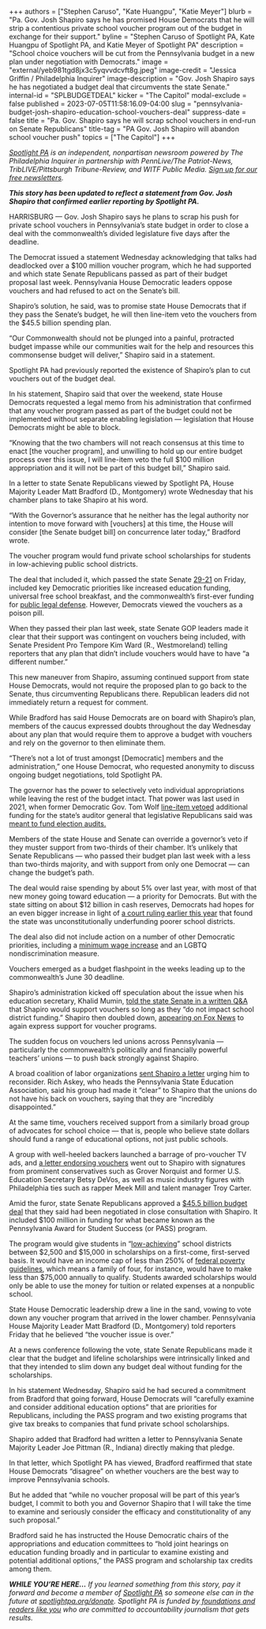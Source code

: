 +++
authors = ["Stephen Caruso", "Kate Huangpu", "Katie Meyer"]
blurb = "Pa. Gov. Josh Shapiro says he has promised House Democrats that he will strip a contentious private school voucher program out of the budget in exchange for their support."
byline = "Stephen Caruso of Spotlight PA, Kate Huangpu of Spotlight PA, and Katie Meyer of Spotlight PA"
description = "School choice vouchers will be cut from the Pennsylvania budget in a new plan under negotiation with Democrats."
image = "external/yeb981tgd8jx3c5yqvvdcvft8g.jpeg"
image-credit = "Jessica Griffin / Philadelphia Inquirer"
image-description = "Gov. Josh Shapiro says he has negotiated a budget deal that circumvents the state Senate."
internal-id = "SPLBUDGETDEAL"
kicker = "The Capitol"
modal-exclude = false
published = 2023-07-05T11:58:16.09-04:00
slug = "pennsylvania-budget-josh-shapiro-education-school-vouchers-deal"
suppress-date = false
title = "Pa. Gov. Shapiro says he will scrap school vouchers in end-run on Senate Republicans"
title-tag = "PA Gov. Josh Shapiro will abandon school voucher push"
topics = ["The Capitol"]
+++

<a href="https://www.spotlightpa.org/"><em>Spotlight PA</em></a><em> is an independent, nonpartisan newsroom powered by The Philadelphia Inquirer in partnership with PennLive/The Patriot-News, TribLIVE/Pittsburgh Tribune-Review, and WITF Public Media. </em><a href="https://www.spotlightpa.org/newsletters"><em>Sign up for our free newsletters</em></a><em>.</em>

<strong><em>This story has been updated to reflect a statement from Gov. Josh Shapiro that confirmed earlier reporting by Spotlight PA.</em></strong>

HARRISBURG — Gov. Josh Shapiro says he plans to scrap his push for private school vouchers in Pennsylvania’s state budget in order to close a deal with the commonwealth’s divided legislature five days after the deadline.

The Democrat issued a statement Wednesday acknowledging that talks had deadlocked over a $100 million voucher program, which he had supported and which state Senate Republicans passed as part of their budget proposal last week. Pennsylvania House Democratic leaders oppose vouchers and had refused to act on the Senate’s bill.

Shapiro’s solution, he said, was to promise state House Democrats that if they pass the Senate’s budget, he will then line-item veto the vouchers from the $45.5 billion spending plan.

“Our Commonwealth should not be plunged into a painful, protracted budget impasse while our communities wait for the help and resources this commonsense budget will deliver,” Shapiro said in a statement.

<script src="https://www.spotlightpa.org/embed.js" async></script><div data-spl-embed-version="1" data-spl-src="https://www.spotlightpa.org/embeds/newsletter/"></div>

Spotlight PA had previously reported the existence of Shapiro’s plan to cut vouchers out of the budget deal.

In his statement, Shapiro said that over the weekend, state House Democrats requested a legal memo from his administration that confirmed that any voucher program passed as part of the budget could not be implemented without separate enabling legislation — legislation that House Democrats might be able to block.

“Knowing that the two chambers will not reach consensus at this time to enact \[the voucher program\], and unwilling to hold up our entire budget process over this issue, I will line-item veto the full $100 million appropriation and it will not be part of this budget bill,” Shapiro said.

In a letter to state Senate Republicans viewed by Spotlight PA, House Majority Leader Matt Bradford (D., Montgomery) wrote Wednesday that his chamber plans to take Shapiro at his word.

“With the Governor’s assurance that he neither has the legal authority nor intention to move forward with \[vouchers\] at this time, the House will consider \[the Senate budget bill\] on concurrence later today,” Bradford wrote.

The voucher program would fund private school scholarships for students in low-achieving public school districts.

The deal that included it, which passed the state Senate <a href="https://web.archive.org/20230705213100/https://www.legis.state.pa.us/CFDOCS/Legis/RC/Public/rc_view_action2.cfm?sess_yr=2023&amp;sess_ind=0&amp;rc_body=S&amp;rc_nbr=213">29-21</a> on Friday, included key Democratic priorities like increased education funding, universal free school breakfast, and the commonwealth’s first-ever funding for <a href="https://www.spotlightpa.org/news/2023/04/pa-public-defense-gov-shapiro/">public legal defense</a>. However, Democrats viewed the vouchers as a poison pill.

When they passed their plan last week, state Senate GOP leaders made it clear that their support was contingent on vouchers being included, with Senate President Pro Tempore Kim Ward (R., Westmoreland) telling reporters that any plan that didn’t include vouchers would have to have “a different number.”

This new maneuver from Shapiro, assuming continued support from state House Democrats, would not require the proposed plan to go back to the Senate, thus circumventing Republicans there. Republican leaders did not immediately return a request for comment.

While Bradford has said House Democrats are on board with Shapiro’s plan, members of the caucus expressed doubts throughout the day Wednesday about any plan that would require them to approve a budget with vouchers and rely on the governor to then eliminate them.

“There’s not a lot of trust amongst \[Democratic\] members and the administration,” one House Democrat, who requested anonymity to discuss ongoing budget negotiations, told Spotlight PA.

The governor has the power to selectively veto individual appropriations while leaving the rest of the budget intact. That power was last used in 2021, when former Democratic Gov. Tom Wolf <a href="https://web.archive.org/20230705220756/https://www.thecentersquare.com/pennsylvania/article_ab150b84-d9e8-11eb-a03b-03ca685c7e76.html">line-item vetoed</a> additional funding for the state’s auditor general that legislative Republicans said was <a href="https://www.penncapital-star.com/election-2020/gop-legislature-says-it-funded-election-audits-wolf-auditor-general-defoor-disagree/">meant to fund election audits.</a>

Members of the state House and Senate can override a governor’s veto if they muster support from two-thirds of their chamber. It’s unlikely that Senate Republicans — who passed their budget plan last week with a less than two-thirds majority, and with support from only one Democrat — can change the budget’s path.

The deal would raise spending by about 5% over last year, with most of that new money going toward education — a priority for Democrats. But with the state sitting on about $12 billion in cash reserves, Democrats had hopes for an even bigger increase in light of <a href="https://www.spotlightpa.org/news/2023/02/pa-public-school-funding-lawsuit-state-budget-billions/">a court ruling earlier this year</a> that found the state was unconstitutionally underfunding poorer school districts.

The deal also did not include action on a number of other Democratic priorities, including a <a href="https://www.spotlightpa.org/news/2023/06/pa-minimum-wage-raise-legislature/#:~:text=At%20the%20moment%2C%20Pennsylvania&#39;s%20wage,same%20as%20the%20federal%20minimum.">minimum wage increase</a> and an LGBTQ nondiscrimination measure.

Vouchers emerged as a budget flashpoint in the weeks leading up to the commonwealth’s June 30 deadline.

Shapiro’s administration kicked off speculation about the issue when his education secretary, Khalid Mumin, <a href="https://www.spotlightpa.org/news/2023/06/pa-private-school-voucher-legislature-josh-shapiro-jeff-yass/">told the state Senate in a written Q&amp;A</a> that Shapiro would support vouchers so long as they “do not impact school district funding.” Shapiro then doubled down, <a href="https://web.archive.org/20230624053543/https://www.foxnews.com/video/6329975337112">appearing on Fox News</a> to again express support for voucher programs.

The sudden focus on vouchers led unions across Pennsylvania — particularly the commonwealth’s politically and financially powerful teachers’ unions — to push back strongly against Shapiro.

A broad coalition of labor organizations <a href="https://www.spotlightpa.org/news/2023/06/pa-private-school-voucher-legislature-josh-shapiro-jeff-yass/">sent Shapiro a letter</a> urging him to reconsider. Rich Askey, who heads the Pennsylvania State Education Association, said his group had made it “clear” to Shapiro that the unions do not have his back on vouchers, saying that they are “incredibly disappointed.”

At the same time, vouchers received support from a similarly broad group of advocates for school choice — that is, people who believe state dollars should fund a range of educational options, not just public schools.

A group with well-heeled backers launched a barrage of pro-voucher TV ads, and <a href="https://www.spotlightpa.org/news/2023/06/pa-senate-budget-private-school-voucher-pass-house-leaves/">a letter endorsing vouchers</a> went out to Shapiro with signatures from prominent conservatives such as Grover Norquist and former U.S. Education Secretary Betsy DeVos, as well as music industry figures with Philadelphia ties such as rapper Meek Mill and talent manager Troy Carter.

Amid the furor, state Senate Republicans approved a <a href="https://web.archive.org/20230705230259/https://www.legis.state.pa.us/cfdocs/legis/PN/Public/btCheck.cfm?txtType=PDF&amp;sessYr=2023&amp;sessInd=0&amp;billBody=H&amp;billTyp=B&amp;billNbr=0479&amp;pn=1815">$45.5 billion budget deal</a> that they said had been negotiated in close consultation with Shapiro. It included $100 million in funding for what became known as the Pennsylvania Award for Student Success (or PASS) program.

The program would give students in “<a href="https://web.archive.org/20230627152243/https://casetext.com/statute/pennsylvania-statutes/statutes-unconsolidated/title-24-ps-education/chapter-1-public-school-code-of-1949/article-xx-b-educational-tax-credits/section-20-2002-b-definitions">low-achieving</a>” school districts between $2,500 and $15,000 in scholarships on a first-come, first-served basis. It would have an income cap of less than 250% of <a href="https://web.archive.org/20210717123429/https://aspe.hhs.gov/topics/poverty-economic-mobility/poverty-guidelines">federal poverty guidelines</a>, which means a family of four, for instance, would have to make less than $75,000 annually to qualify. Students awarded scholarships would only be able to use the money for tuition or related expenses at a nonpublic school.

State House Democratic leadership drew a line in the sand, vowing to vote down any voucher program that arrived in the lower chamber. Pennsylvania House Majority Leader Matt Bradford (D., Montgomery) told reporters Friday that he believed “the voucher issue is over.”

At a news conference following the vote, state Senate Republicans made it clear that the budget and lifeline scholarships were intrinsically linked and that they intended to slim down any budget deal without funding for the scholarships.

In his statement Wednesday, Shapiro said he had secured a commitment from Bradford that going forward, House Democrats will “carefully examine and consider additional education options” that are priorities for Republicans, including the PASS program and two existing programs that give tax breaks to companies that fund private school scholarships.

<script src="https://www.spotlightpa.org/embed.js" async></script><div data-spl-embed-version="1" data-spl-src="https://www.spotlightpa.org/embeds/donate/"></div>

Shapiro added that Bradford had written a letter to Pennsylvania Senate Majority Leader Joe Pittman (R., Indiana) directly making that pledge.

In that letter, which Spotlight PA has viewed, Bradford reaffirmed that state House Democrats “disagree” on whether vouchers are the best way to improve Pennsylvania schools.

But he added that “while no voucher proposal will be part of this year’s budget, I commit to both you and Governor Shapiro that I will take the time to examine and seriously consider the efficacy and constitutionality of any such proposal.”

Bradford said he has instructed the House Democratic chairs of the appropriations and education committees to “hold joint hearings on education funding broadly and in particular to examine existing and potential additional options,” the PASS program and scholarship tax credits among them. <br/>

<strong><em>WHILE YOU’RE HERE…</em></strong><em> If you learned something from this story, pay it forward and become a member of </em><a href="https://www.spotlightpa.org/"><em>Spotlight PA</em></a><em> so someone else can in the future at </em><a href="https://www.spotlightpa.org/donate/"><em>spotlightpa.org/donate</em></a><em>. Spotlight PA is funded by</em><a href="https://www.spotlightpa.org/support"><em> foundations and readers like you</em></a><em> who are committed to accountability journalism that gets results.</em>
